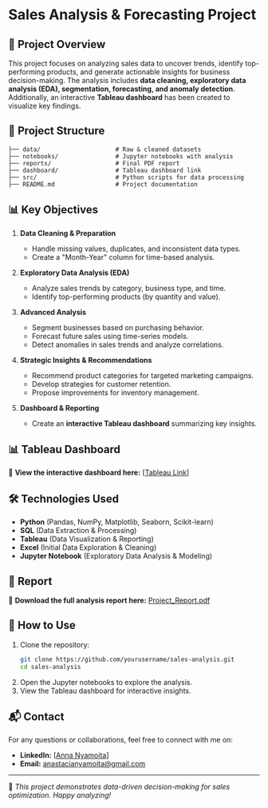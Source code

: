 # Sales Analysis & Forecasting Project

## 📌 Project Overview
This project focuses on analyzing sales data to uncover trends, identify top-performing products, and generate actionable insights for business decision-making. The analysis includes **data cleaning, exploratory data analysis (EDA), segmentation, forecasting, and anomaly detection**. Additionally, an interactive **Tableau dashboard** has been created to visualize key findings.

## 📂 Project Structure
```
├── data/                     # Raw & cleaned datasets
├── notebooks/                # Jupyter notebooks with analysis
├── reports/                  # Final PDF report
├── dashboard/                # Tableau dashboard link
├── src/                      # Python scripts for data processing
├── README.md                 # Project documentation
```

## 📊 Key Objectives
1. **Data Cleaning & Preparation**
   - Handle missing values, duplicates, and inconsistent data types.
   - Create a "Month-Year" column for time-based analysis.

2. **Exploratory Data Analysis (EDA)**
   - Analyze sales trends by category, business type, and time.
   - Identify top-performing products (by quantity and value).

3. **Advanced Analysis**
   - Segment businesses based on purchasing behavior.
   - Forecast future sales using time-series models.
   - Detect anomalies in sales trends and analyze correlations.

4. **Strategic Insights & Recommendations**
   - Recommend product categories for targeted marketing campaigns.
   - Develop strategies for customer retention.
   - Propose improvements for inventory management.

5. **Dashboard & Reporting**
   - Create an **interactive Tableau dashboard** summarizing key insights.

## 📊 Tableau Dashboard
🔗 **View the interactive dashboard here:** [[Tableau Link](https://public.tableau.com/views/SalesRevenueofBusinessesandProducts/Dashboard3?:language=enUS&:sid=&:redirect=auth&:display_count=n&:origin=viz_share_link)]

## 🛠️ Technologies Used
- **Python** (Pandas, NumPy, Matplotlib, Seaborn, Scikit-learn)
- **SQL** (Data Extraction & Processing)
- **Tableau** (Data Visualization & Reporting)
- **Excel** (Initial Data Exploration & Cleaning)
- **Jupyter Notebook** (Exploratory Data Analysis & Modeling)

## 📑 Report
🔗 **Download the full analysis report here:** [Project_Report.pdf](#)
## 📌 How to Use
1. Clone the repository:
   ```bash
   git clone https://github.com/yourusername/sales-analysis.git
   cd sales-analysis
   ```
2. Open the Jupyter notebooks to explore the analysis.
3. View the Tableau dashboard for interactive insights.

## 📬 Contact
For any questions or collaborations, feel free to connect with me on:
- **LinkedIn:** [[Anna Nyamoita](https://www.linkedin.com/in/annanyamoita/)]
- **Email:** anastacianyamoita@gmail.com

---
🔹 *This project demonstrates data-driven decision-making for sales optimization. Happy analyzing!*

